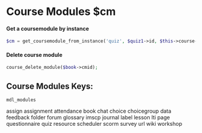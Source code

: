 # Course Modules $cm

#### Get a coursemodule by instance

```php
$cm = get_coursemodule_from_instance('quiz', $quiz1->id, $this->course->id);
```

#### Delete course module

```php
course_delete_module($book->cmid);
```

## Course Modules Keys:

`mdl_modules`

assign assignment attendance book chat choice choicegroup data feedback folder forum glossary imscp journal label lesson lti page questionnaire quiz resource scheduler scorm survey url wiki workshop



